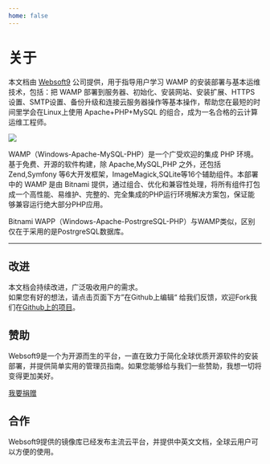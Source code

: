 ```yaml
---
home: false
---
```


# 关于

本文档由 [Websoft9](https://www.websoft9.com/) 公司提供，用于指导用户学习 WAMP 的安装部署与基本运维技术，包括：把 WAMP 部署到服务器、初始化、安装网站、安装扩展、HTTPS设置、SMTP设置、备份升级和连接云服务器操作等基本操作，帮助您在最短的时间里学会在Linux上使用 Apache+PHP+MySQL 的组合，成为一名合格的云计算运维工程师。

![](https://libs.websoft9.com/Websoft9/DocsPicture/zh/wamp/wamp-gui-websoft9.png)

WAMP（Windows-Apache-MySQL-PHP）是一个广受欢迎的集成 PHP 环境。基于免费、开源的软件构建，除 Apache,MySQL,PHP 之外，还包括 Zend,Symfony 等6大开发框架，ImageMagick,SQLite等16个辅助组件。本部署中的 WAMP 是由 Bitnami 提供，通过组合、优化和兼容性处理，将所有组件打包成一个高性能、易维护、完整的、完全集成的PHP运行环境解决方案包，保证能够兼容运行绝大部分PHP应用。

Bitnami WAPP（Windows-Apache-PostrgreSQL-PHP）与WAMP类似，区别仅在于采用的是PostrgreSQL数据库。

---

## 改进

本文档会持续改进，广泛吸收用户的需求。  
如果您有好的想法，请点击页面下方”在Github上编辑“ 给我们反馈，欢迎Fork我们在[Github上的项目](https://github.com/Websoft9/ansible-wamp)。

## 赞助

Websoft9是一个为开源而生的平台，一直在致力于简化全球优质开源软件的安装部署，并提供简单实用的管理员指南。如果您能够给与我们一些赞助，我想一切将变得更加美好。  

[我要捐赠](https://www.websoft9.com/aboutus/donate)

## 合作

Websoft9提供的镜像库已经发布主流云平台，并提供中英文文档，全球云用户可以方便的使用。  